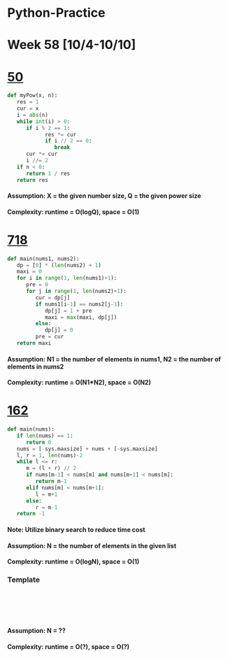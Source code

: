 # Python-Practice

# Week 58 [10/4-10/10]

# [50](https://leetcode.com/problems/powx-n/)
```python
def myPow(x, n):
   res = 1
   cur = x
   i = abs(n)
   while int(i) > 0:
      if i % 2 == 1:
            res *= cur
            if i // 2 == 0:
               break
      cur *= cur
      i //= 2
   if n < 0:
      return 1 / res
   return res
```
#### Assumption: X = the given number size, Q = the given power size
#### Complexity: runtime = O(logQ), space = O(1)

# [718](https://leetcode.com/problems/maximum-length-of-repeated-subarray/)
```python
def main(nums1, nums2):
   dp = [0] * (len(nums2) + 1)
   maxi = 0
   for i in range(1, len(nums1)+1):
      pre = 0
      for j in range(1, len(nums2)+1):
         cur = dp[j]
         if nums1[i-1] == nums2[j-1]:
            dp[j] = 1 + pre
            maxi = max(maxi, dp[j])
         else:
            dp[j] = 0
         pre = cur                    
   return maxi
```
#### Assumption: N1 = the number of elements in nums1, N2 = the number of elements in nums2
#### Complexity: runtime = O(N1*N2), space = O(N2)

# [162](https://leetcode.com/problems/find-peak-element/)
```python
def main(nums):
   if len(nums) == 1:
      return 0
   nums = [-sys.maxsize] + nums + [-sys.maxsize]
   l, r = 1, len(nums)-2
   while l <= r:
      m = (l + r) // 2
      if nums[m-1] < nums[m] and nums[m+1] < nums[m]:
         return m-1
      elif nums[m] < nums[m+1]:
         l = m+1
      else:
         r = m-1
   return -1
```
#### Note: Utilize binary search to reduce time cost
#### Assumption: N = the number of elements in the given list
#### Complexity: runtime = O(logN), space = O(1)

### Template
# []()
```sql
```

# []()
```python
```
#### Assumption: N = ??
#### Complexity: runtime = O(?), space = O(?)
